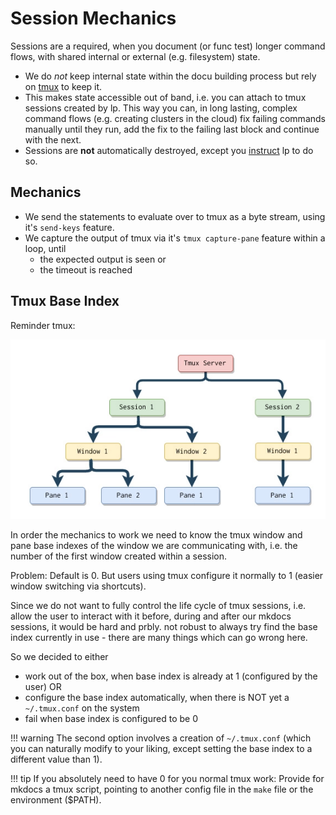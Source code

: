 # Session Mechanics

Sessions are a required, when you document (or func test) longer command flows, with shared internal or
external (e.g. filesystem) state.

- We do *not* keep internal state within the docu building process but rely on [tmux](https://en.wikipedia.org/wiki/Tmux) to keep it.
- This makes state accessible out of band, i.e. you can attach to tmux sessions created by lp. This
  way you can, in long lasting, complex command flows (e.g. creating clusters in the cloud) fix
  failing commands manually until they run, add the fix to the failing last block and continue with
  the next.
- Sessions are **not** automatically destroyed, except you [instruct](./parameters.md#kill_session) lp to do so.

## Mechanics

- We send the statements to evaluate over to tmux as a byte stream, using it's `send-keys` feature.
- We capture the output of tmux via it's `tmux capture-pane` feature within a loop, until
    - the expected output is seen or
    - the timeout is reached 


## Tmux Base Index

Reminder tmux:

[![./img/tmux-diag.png](./img/tmux-diag.png)](./img/tmux-diag.png)

In order the mechanics to work we need to know the tmux window and pane base indexes of the window we are
communicating with, i.e. the number of the first window created within a session.

Problem: Default is 0. But users using tmux configure it normally to 1 (easier window switching via
shortcuts).

Since we do not want to fully control the life cycle of tmux sessions, i.e. allow the user to
interact with it before, during and after our mkdocs sessions, it would be hard and prbly. not
robust to always try find the base index currently in use - there are many things which can go wrong
here.

So we decided to either

- work out of the box, when base index is already at 1 (configured by the user) OR
- configure the base index automatically, when there is NOT yet a `~/.tmux.conf` on the system
- fail when base index is configured to be 0

!!! warning
    The second option involves a creation of `~/.tmux.conf` (which you can naturally modify to your
    liking, except setting the base index to a different value than 1).

!!! tip
    If you absolutely need to have 0 for you normal tmux work: Provide for mkdocs a tmux script, pointing to another config file in the `make` file
    or the environment ($PATH).


```python lp mode=show_src delim=configure_tmux_base_index_1 dir=src/lcdoc
```


